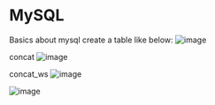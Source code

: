 # MySQL
Basics about mysql
create a table like below:
![image](https://github.com/MeenakshiNS/MySQL/assets/130451378/ea0b5ac4-51f3-4af0-bec1-d9419b00c463)

concat
![image](https://github.com/MeenakshiNS/MySQL/assets/130451378/b2da924e-5ebf-42de-b711-f0b2d79afd88)

concat_ws
![image](https://github.com/MeenakshiNS/MySQL/assets/130451378/a1831eb0-98a9-4fcb-a699-94b857fbdadb)

![image](https://github.com/MeenakshiNS/MySQL/assets/130451378/ea4c3090-0612-44ee-9338-903c47911496)



